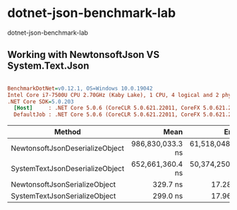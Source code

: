 # dotnet-json-benchmark-lab
dotnet-json-benchmark-lab

## Working with NewtonsoftJson VS System.Text.Json
``` ini

BenchmarkDotNet=v0.12.1, OS=Windows 10.0.19042
Intel Core i7-7500U CPU 2.70GHz (Kaby Lake), 1 CPU, 4 logical and 2 physical cores
.NET Core SDK=5.0.203
  [Host]     : .NET Core 5.0.6 (CoreCLR 5.0.621.22011, CoreFX 5.0.621.22011), X64 RyuJIT  [AttachedDebugger]
  DefaultJob : .NET Core 5.0.6 (CoreCLR 5.0.621.22011, CoreFX 5.0.621.22011), X64 RyuJIT


```
|                          Method |             Mean |            Error |            StdDev |      Gen 0 |     Gen 1 |     Gen 2 |   Allocated |
|-------------------------------- |-----------------:|-----------------:|------------------:|-----------:|----------:|----------:|------------:|
| NewtonsoftJsonDeserializeObject | 986,830,033.3 ns | 61,518,048.75 ns | 180,421,787.82 ns | 12000.0000 | 4000.0000 |         - | 104069984 B |
| SystemTextJsonDeserializeObject | 652,661,360.4 ns | 50,374,250.53 ns | 145,341,230.63 ns |  2000.0000 | 2000.0000 | 2000.0000 |  24231840 B |
|   NewtonsoftJsonSerializeObject |         329.7 ns |         17.28 ns |          50.40 ns |     0.5581 |         - |         - |      1168 B |
|   SystemTextJsonSerializeObject |         299.0 ns |         17.96 ns |          52.97 ns |     0.0877 |         - |         - |       184 B |

